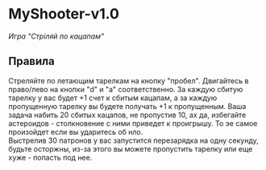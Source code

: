 # MyShooter-v1.0
*Игра "Стріляй по кацапам"*  
## Правила
Стреляйте по летающим тарелкам на кнопку "пробел". Двигайтесь в право/лево на кнопки "d" и "a" соответственно. За каждую сбитую тарелку у вас будет +1 счет к сбитым
кацапам, а за каждую пропущенную тарелку вы будете получать +1 к пропущенным. Ваша задача набить 20 сбитых кацапов, не пропустив 10, ах да, избегайте астероидов -
столкновение с ними приведет к проигрышу. То эе самое произойдет если вы ударитесь об нло.  
Выстрелив 30 патронов у вас запустится перезарядка на одну секунду, будьте осторжны, из-за этого вы можете пропустить тарелку или еще хуже - попасть под нее.
